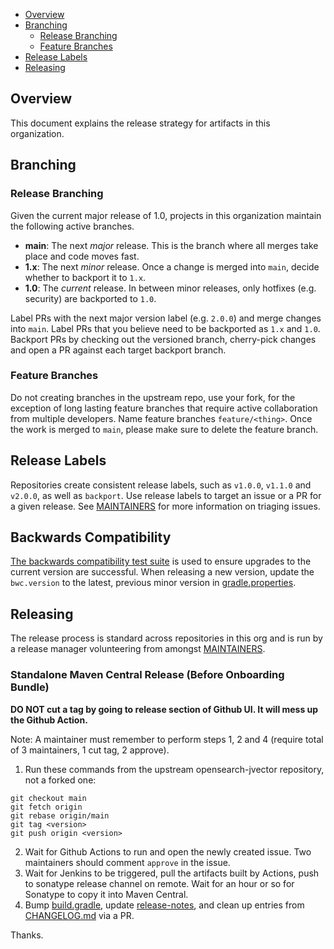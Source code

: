 - [Overview](#overview)
- [Branching](#branching)
  - [Release Branching](#release-branching)
  - [Feature Branches](#feature-branches)
- [Release Labels](#release-labels)
- [Releasing](#releasing)

## Overview

This document explains the release strategy for artifacts in this organization.

## Branching

### Release Branching

Given the current major release of 1.0, projects in this organization maintain the following active branches.

* **main**: The next _major_ release. This is the branch where all merges take place and code moves fast.
* **1.x**: The next _minor_ release. Once a change is merged into `main`, decide whether to backport it to `1.x`.
* **1.0**: The _current_ release. In between minor releases, only hotfixes (e.g. security) are backported to `1.0`.

Label PRs with the next major version label (e.g. `2.0.0`) and merge changes into `main`. Label PRs that you believe need to be backported as `1.x` and `1.0`. Backport PRs by checking out the versioned branch, cherry-pick changes and open a PR against each target backport branch.

### Feature Branches

Do not creating branches in the upstream repo, use your fork, for the exception of long lasting feature branches that require active collaboration from multiple developers. Name feature branches `feature/<thing>`. Once the work is merged to `main`, please make sure to delete the feature branch.

## Release Labels

Repositories create consistent release labels, such as `v1.0.0`, `v1.1.0` and `v2.0.0`, as well as `backport`. Use release labels to target an issue or a PR for a given release. See [MAINTAINERS](MAINTAINERS.md#triage-open-issues) for more information on triaging issues.

## Backwards Compatibility

[The backwards compatibility test suite](qa) is used to ensure upgrades to the current version are successful. 
When releasing a new version, update the `bwc.version` to the latest, previous minor version in [gradle.properties](gradle.properties). 

## Releasing

The release process is standard across repositories in this org and is run by a release manager volunteering from amongst [MAINTAINERS](MAINTAINERS.md).

### Standalone Maven Central Release (Before Onboarding Bundle)

**DO NOT cut a tag by going to release section of Github UI. It will mess up the Github Action.**

Note: A maintainer must remember to perform steps 1, 2 and 4 (require total of 3 maintainers, 1 cut tag, 2 approve).
1. Run these commands from the upstream opensearch-jvector repository, not a forked one: 
```
git checkout main
git fetch origin
git rebase origin/main
git tag <version>
git push origin <version> 
```
2. Wait for Github Actions to run and open the newly created issue. Two maintainers should comment `approve` in the issue.
3. Wait for Jenkins to be triggered, pull the artifacts built by Actions, push to sonatype release channel on remote. Wait for an hour or so for Sonatype to copy it into Maven Central.
4. Bump [build.gradle](./build.gradle), update [release-notes](./release-notes/), and clean up entries from [CHANGELOG.md](./CHANGELOG.md) via a PR.


Thanks.

